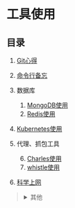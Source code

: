 # 工具使用

## 目录
1. [Git心得](./Git心得/README.md)
2. [命令行备忘](./命令行备忘/README.md)
3. 数据库

    1. [MongoDB使用](./MongoDB使用/README.md)
    2. [Redis使用](./Redis使用/README.md)
4. [Kubernetes使用](./Kubernetes使用/README.md)
5. 代理、抓包工具

    6. [Charles使用](./Charles使用/README.md)
    7. [whistle使用](./whistle使用/README.md)
6. [科学上网](./科学上网/README.md)

><details>
><summary>其他</summary>
>
>1. <details>
>
>    <summary><a href="./IDEs设置/README.md">IDEs设置</a></summary>
>
>    [webstorm.jar](https://raw.githubusercontent.com/realgeoffrey/knowledge/master/工具使用/IDEs设置/webstorm0529.jar)
>    </details>
>2. [iOS使用](./iOS使用/README.md)
>3. [Android调试](./Android调试/README.md)
>4. [Google搜索技巧](./Google搜索技巧/README.md)
></details>
